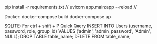 pip install -r requirements.txt //
uvicorn app.main:app --reload //


Docker:
docker-compose build
docker-compose up


SQLITE:
For ctrl + shift + P Quick Query
INSERT INTO Users (username, password, role, group_id) VALUES ('admin', 'admin_password', 'Admin', NULL);
DROP TABLE table_name;
DELETE FROM table_name;
